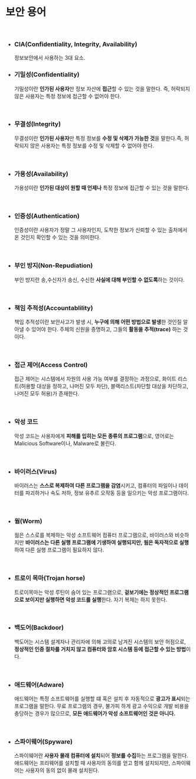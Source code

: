 # **보안 용어**

<br>

+ ### **CIA(Confidentiality, Integrity, Availability)**
  정보보안에서 사용하는 3대 요소.

+ ### **기밀성(Confidentiality)**
  기밀성이란 **인가된 사용자**만 정보 자산에 **접근**할 수 있는 것을 말한다. 즉, 허락되지 않은 사용자는 특정 정보에 접근할 수 없어야 한다.

<br>

+ ### **무결성(Integrity)**
  무결성이란 **인가된 사용자**만 특정 정보를 **수정 및 삭제가 가능한 것**을 말한다.즉, 허락되지 않은 사용자는 특정 정보를 수정 및 삭제할 수 없어야 한다.

<br>

+ ### **가용성(Availability)**
  가용성이란 **인가된 대상이 원할 때 언제나** 특정 정보에 접근할 수 있는 것을 말한다.

<br>

+ ### **인증성(Authentication)**
  인증성이란 사용자가 정말 그 사용자인지, 도착한 정보가 신뢰할 수 있는 출처에서 온 것인지 확인할 수 있는 것을 의미한다.

<br>

+ ### **부인 방지(Non-Repudiation)**
  부인 방지란 송,수신자가 송신, 수신한 **사실에 대해 부인할 수 없도록**하는 것이다.

<br>

+ ### **책임 추적성(Accountablility)**
  책임 추적성이란 보안사고가 발생 시, **누구에 의해 어떤 방법으로 발생**한 것인질 알아낼 수 있어야 한다.
  주체의 신원을 증명하고, 그들의 **활동을 추적(trace)** 하는 것이다.

<br>
 
+ ### **접근 제어(Access Control)**
  접근 제어는 시스템에서 자원의 사용 가능 여부를 결정하는 과정으로, 화이트 리스트(허용할 대상을 정하고, 나머진 모두 차단), 블랙리스트(차단할 대상을 차단하고, 나머진 모두 허용)가 존재한다.

<br>

+ ### **악성 코드**
  악성 코드는 사용자에게 **피해를 입히는 모든 종류의 프로그램**으로, 영어로는 Malicious Software이나, Malware로 불린다.

<br>

* ### **바이러스(Virus)**
  바이러스는 **스스로 복제하여 다른 프로그램을 감염**시키고, 컴퓨터의 파일이나 데이터를 파괴하거나 속도 저하, 정보 유추르 오작동 등을 일으키는 악성 프로그램이다.

<br>

* ### **웜(Worm)**
  웜은 스스로를 복제하는 악성 소프트웨어 컴퓨터 프로그램으로, 바이러스와 비슷하지만 **바이러스는 다른 실행 프로그램에 기생하여 실행되지만, 웜은 독자적으로 실행**하여 다른 실행 프로그램이 필요하지 않다.

<br>

* ### **트로이 목마(Trojan horse)**
  트로이목마는 악성 루틴이 숨어 있는 프로그램으로, **겉보기에는 정상적인 프로그램으로 보이지만 실행하면 악성 코드를 실행**한다. 자기 복제는 하지 못한다.

<br>

* ### **백도어(Backdoor)**
  백도어는 시스템 설계자나 관리자에 의해 고의로 남겨진 시스템의 보안 허점으로, **정상적인 인증 절차를 거치지 않고 컴퓨터와 암호 시스템 등에 접근할 수 있는 방법**이다.

<br>

* ### **애드웨어(Adware)**
  애드웨어는 특정 소프트웨어를 실행할 떄 혹은 설치 후 자동적으로 **광고가 표시**되는 프로그램을 말한다.
  무료 프로그램의 경우, 불가피 하게 광고 수익으로 개발 비용을 충당하는 경우가 많으므로, **모든 애드웨어가 악성 소프트웨어인 것은 아니다.**

<br>

* ### **스파이웨어(Spyware)**
  스파이웨어란 **사용자 몰래 컴퓨터에 설치**되어 **정보를 수집**하는 프로그램을 말한다.
  애드웨어는 프리웨어를 설치할 때 사용자의 동의를 얻고 함께 설치되지만, 스파이웨어는 사용자의 동의 없이 몰래 설치된다.
